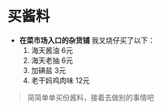 # 买酱料

- **在菜市场入口的杂货铺**
  我叉烧仔买了以下：
  1. 海天酱油 6元
  2. 海天老抽 6元
  3. 加碘盐 3元
  4. 老干妈鸡肉味 12元

> 简简单单买份酱料，接着去做别的事情吧
